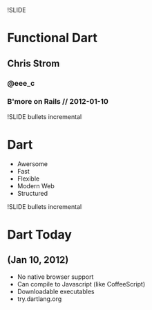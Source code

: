 !SLIDE
# Functional Dart #
## Chris Strom ##
### @eee_c ###
### B'more on Rails // 2012-01-10 ###

!SLIDE bullets incremental
# Dart

* Awersome
* Fast
* Flexible
* Modern Web
* Structured

!SLIDE bullets incremental
# Dart Today
## (Jan 10, 2012)

* No native browser support
* Can compile to Javascript (like CoffeeScript)
* Downloadable executables
* try.dartlang.org
